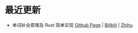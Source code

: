 # 最近更新

- 单词补全原理及 Rust 简单实现 [Github Page](https://bhznjns.github.io/markdown-blog/#static/Calculator.rs/%E5%8D%95%E8%AF%8D%E8%A1%A5%E5%85%A8%E5%8E%9F%E7%90%86%E5%8F%8A%20Rust%20%E7%AE%80%E5%8D%95%E5%AE%9E%E7%8E%B0.md) | [Bilibili](https://www.bilibili.com/read/cv25019911) | [Zhihu](https://zhuanlan.zhihu.com/p/643641147)
